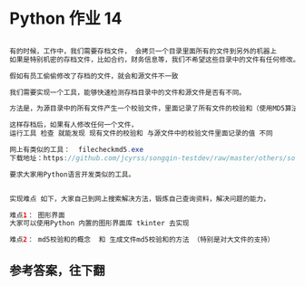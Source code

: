 # Python 作业 14



```java

有的时候，工作中，我们需要存档文件， 会拷贝一个目录里面所有的文件到另外的机器上
如果是特别机密的存档文件，比如合约，财务信息等，我们不希望这些目录中的文件有任何修改。

假如有员工偷偷修改了存档的文件，就会和源文件不一致

我们需要实现一个工具，能够快速检测存档目录中的文件和源文件是否有不同。

方法是，为源目录中的所有文件产生一个校验文件，里面记录了所有文件的校验和（使用MD5算法）

这样存档后，如果有人修改任何一个文件， 
运行工具 检查 就能发现 现有文件的校验和 与源文件中的校验文件里面记录的值 不同

网上有类似的工具：  filecheckmd5.exe 
下载地址：https://github.com/jcyrss/songqin-testdev/raw/master/others/softwares/filecheckmd5.zip

要求大家用Python语言开发类似的工具。


实现难点 如下，大家自己到网上搜索解决方法，锻炼自己查询资料，解决问题的能力，

难点1： 图形界面
大家可以使用Python 内置的图形界面库 tkinter 去实现

难点2： md5校验和的概念  和 生成文件md5校验和的方法 （特别是对大文件的支持）

```




## 参考答案，往下翻
<br><br><br><br><br><br><br><br><br><br><br><br><br><br><br><br><br><br><br><br><br><br><br><br><br><br><br><br><br><br>
<br><br><br><br><br><br><br><br><br><br><br><br><br><br><br><br><br><br><br><br><br><br><br><br><br><br><br><br><br><br>

```python

```
